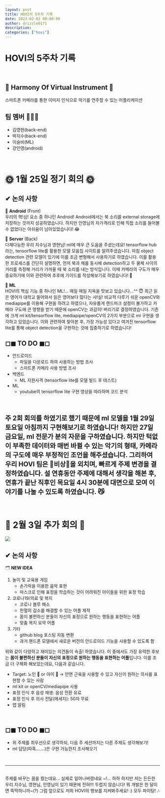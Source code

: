 ```yaml
---
layout: post
title: HOVI의 5주차 기록
date: 2022-02-02 00:00:00
author: drizzle0171
description:
categories: ["hovi"]
---
```

# HOVI의 5주차 기록
<br>

## 🥁 Harmony Of Virtual Instrument 🎹
스마트폰 카메라를 통한 이미지 인식으로 악기를 연주할 수 있는 어플리케이션

## 팀 멤버 🧑‍🤝‍🧑

-   김영현(back-end)
-   박지수(back-end)
-   이슬비(ML)
-   강인영(android)


<br>

# 🌞 1월 25일 정기 회의 🌞

## ✔ 논의 사항 

🌻 **Android** (Front)  
우리의 핵!심! 요소 중 하나인 Android! Android에서는 북 소리를 external storage에 저장하는 것까지 성공하였습니다. 하지만 인영님의 자가격리로 인해 직접 소리를 들어볼 수 없었다는 아쉬움이 남아있었습니다! 😂

🌼 **Server** (Back)  
다재다능한 우리 지수님과 영현님! ml에 매우 큰 도움을 주셨는데요! tensorflow hub라는, tensorflow lite를 활용한 모델 모음집 사이트를 알려주셨습니다. 마침 object detection 관련 모델이 있기에 이를 조금 변형해서 사용하기로 하였습니다. 이를 활용한 프로세스를 간단히 설명하면, 먼저 북과 채를 동시에 detection하고 두 물체 사이의 거리를 측정해 거리가 가까울 때 북 소리를 내는 방식입니다. 이때 카메라의 구도가 매우 중요하기에 이와 관련하여 추후에 가이드를 작성해보기로 하였습니다! 🧐

🌷 **ML**  
HOVI의 핵심 기능 중 하나인 ML!... 매일 매일 지옥을 맛보고 있습니다...^^ 😇 최근 읽은 영어가 대학교 들어와서 읽은 영어보다 많다는 사!실! 비교적 다루기 쉬운 openCV와 mediapipe를 이용해 구현을 하려고 하였으나, 자유롭게 랜드마크 설정이 불가하고 카메라 구도에 큰 영향을 받기 때문에 openCV는 과감히! 버리기로 결정하였습니다. 기존에 크게 ml kit/tensorflow lite, mediapipe/openCV의 2가지 부분으로 ml 구현을 생각하고 있었습니다. 이와 관련하여 찾아본 후, 가장 가능성 있다고 여겨진 tensorflow lite를 통해 object detection을 구현하는 것에 집중하기로 하였습니다!
<br>  

## ◻◼ TO DO ◼◻
- 안드로이드
	- 파일을 다운로드 하여 사용하는 방법 조사
    - 스마트폰 카메라 사용 방법 조사
- 백엔드
	- ML 지원사격 (tensorflow lite를 모델 빌드 후 테스트)
- ML
	- youtube의 tensorflow lite 구현 영상을 따라하며 코드 분석
    

<br>

주 2회 회의를 하였기로 했기 때문에 ml 모델을 1월 29일 토요일 아침까지 구현해보기로 하였습니다! 하지만 27일 금요일, ml 전문가 분의 자문을 구하였습니다. 하지만 턱없이 부족한 데이터와 매번 바뀔 수 있는 악기의 형태, 카메라의 구도에 매우 부정적인 조언을 해주셨습니다. 그리하여 우리 HOVI 팀은 🚨비상🚨을 외치며, 빠르게 **주제 변경**을 결정하였습니다. 설 연휴동안 주제에 대해서 생각을 해본 후, 연휴가 끝난 직후인 목요일 4시 30분에 **대면**으로 모여 이야기를 나눌 수 있도록 하였습니다. 😼
---
<br>



# 🌝 2월 3일 추가 회의 🌝

![](https://images.velog.io/images/kiyoog02/post/b073d0a5-97e2-4b53-9d3a-fec9ba72fa38/image.png)

## ✔ 논의 사항 

🗂 **NEW IDEA**
1. 놀이 및 교육용 게임 
    - 손가락을 이용한 음악 표현
    - 마스크로 인해 표정을 학습하는 것이 어려워진 아이들을 위한 표정 학습
2. 코로나19/의료 및 복지
    - 코로나 블루 해소
    - 헌혈의 감소를 해결할 수 있는 어플 제작
    - 몸이 불편하신 분들이 자신의 표정으로 원하는 행동을 표현하는 어플
    - 맞춤 복지 요약 어플
3. 기타
    - github blog 포스팅 자동 변환
    - 과거 핸드폰 모델에서 새로운 버전의 안드로이드 기능을 사용할 수 있도록 함

위와 같이 다양하고 재미있는 의견들이 속출! 하였습니다. 이 중에서도 가장 유력한 후보는 **몸이 불편하신 분들이 자신의 표정으로 원하는 행동을 표현하는 어플**입니다. 이를 조금 더 구체화 해보았는데요, 다음과 같습니다.

- Target: 노인 👴 or 아이 👶 → 안면 근육을 사용할 수 있고 자신이 원하는 의사를 표현할 수 있는 사람
- ml kit or openCV/mediapipe 사용
- 표정 인식 후 음성 재생: 음성 전환 유료
- 표정 인식 후 의사 전달(메세지): 50자 무료
- 앱 알림

<br>  

## ◻◼ TO DO ◼◻
- 위 주제를 최우선으로 생각하되, 다음 주 세션까지는 다른 주제도 생각해보기!
- ml 담당(따흑.......)은 구현 가능한지 조사해오기

<br>

---
<br>
주제를 바꾸는 꿈을 꿨는데요... 실제로 일어나버렸네요 ~!... 하하 하지만 저는 든든한 우리 지수님, 영현님, 인영님이 있기 때문에 전혀!!! 두렵지 않습니다! 뭐 개발은 한 달이면 뚝딱하니까~(?) 그럼 앞으로도 저희 HOVI의 행보를 지켜봐주세요! :) 모두 파이팅! 🎶
<br>